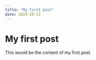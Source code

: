 ```yaml
---
title: "My first post"
date: 2019-10-13
---
```


# My first post

This would be the content of my first post.
